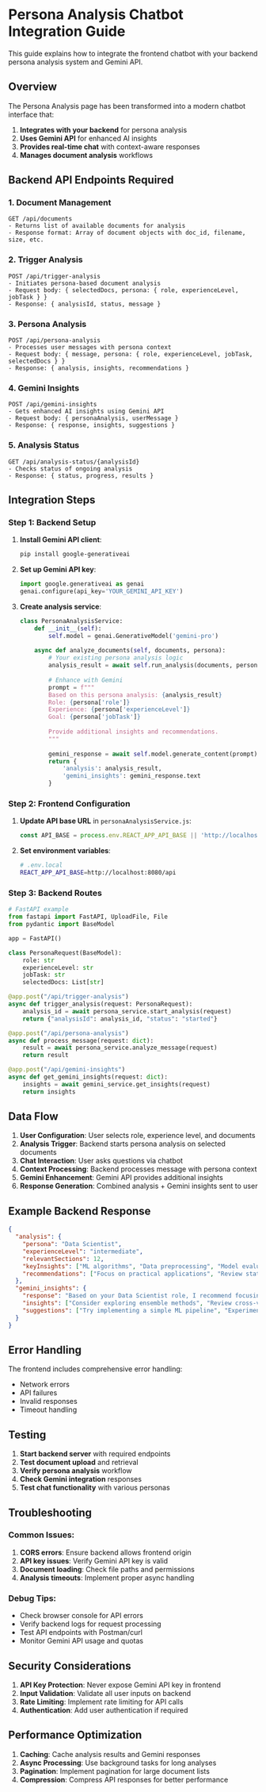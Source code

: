 # Persona Analysis Chatbot Integration Guide

This guide explains how to integrate the frontend chatbot with your backend persona analysis system and Gemini API.

## Overview

The Persona Analysis page has been transformed into a modern chatbot interface that:
1. **Integrates with your backend** for persona analysis
2. **Uses Gemini API** for enhanced AI insights
3. **Provides real-time chat** with context-aware responses
4. **Manages document analysis** workflows

## Backend API Endpoints Required

### 1. Document Management
```
GET /api/documents
- Returns list of available documents for analysis
- Response format: Array of document objects with doc_id, filename, size, etc.
```

### 2. Trigger Analysis
```
POST /api/trigger-analysis
- Initiates persona-based document analysis
- Request body: { selectedDocs, persona: { role, experienceLevel, jobTask } }
- Response: { analysisId, status, message }
```

### 3. Persona Analysis
```
POST /api/persona-analysis
- Processes user messages with persona context
- Request body: { message, persona: { role, experienceLevel, jobTask, selectedDocs } }
- Response: { analysis, insights, recommendations }
```

### 4. Gemini Insights
```
POST /api/gemini-insights
- Gets enhanced AI insights using Gemini API
- Request body: { personaAnalysis, userMessage }
- Response: { response, insights, suggestions }
```

### 5. Analysis Status
```
GET /api/analysis-status/{analysisId}
- Checks status of ongoing analysis
- Response: { status, progress, results }
```

## Integration Steps

### Step 1: Backend Setup
1. **Install Gemini API client**:
   ```bash
   pip install google-generativeai
   ```

2. **Set up Gemini API key**:
   ```python
   import google.generativeai as genai
   genai.configure(api_key='YOUR_GEMINI_API_KEY')
   ```

3. **Create analysis service**:
   ```python
   class PersonaAnalysisService:
       def __init__(self):
           self.model = genai.GenerativeModel('gemini-pro')
       
       async def analyze_documents(self, documents, persona):
           # Your existing persona analysis logic
           analysis_result = await self.run_analysis(documents, persona)
           
           # Enhance with Gemini
           prompt = f"""
           Based on this persona analysis: {analysis_result}
           Role: {persona['role']}
           Experience: {persona['experienceLevel']}
           Goal: {persona['jobTask']}
           
           Provide additional insights and recommendations.
           """
           
           gemini_response = await self.model.generate_content(prompt)
           return {
               'analysis': analysis_result,
               'gemini_insights': gemini_response.text
           }
   ```

### Step 2: Frontend Configuration
1. **Update API base URL** in `personaAnalysisService.js`:
   ```javascript
   const API_BASE = process.env.REACT_APP_API_BASE || 'http://localhost:8080/api';
   ```

2. **Set environment variables**:
   ```bash
   # .env.local
   REACT_APP_API_BASE=http://localhost:8080/api
   ```

### Step 3: Backend Routes
```python
# FastAPI example
from fastapi import FastAPI, UploadFile, File
from pydantic import BaseModel

app = FastAPI()

class PersonaRequest(BaseModel):
    role: str
    experienceLevel: str
    jobTask: str
    selectedDocs: List[str]

@app.post("/api/trigger-analysis")
async def trigger_analysis(request: PersonaRequest):
    analysis_id = await persona_service.start_analysis(request)
    return {"analysisId": analysis_id, "status": "started"}

@app.post("/api/persona-analysis")
async def process_message(request: dict):
    result = await persona_service.analyze_message(request)
    return result

@app.post("/api/gemini-insights")
async def get_gemini_insights(request: dict):
    insights = await gemini_service.get_insights(request)
    return insights
```

## Data Flow

1. **User Configuration**: User selects role, experience level, and documents
2. **Analysis Trigger**: Backend starts persona analysis on selected documents
3. **Chat Interaction**: User asks questions via chatbot
4. **Context Processing**: Backend processes message with persona context
5. **Gemini Enhancement**: Gemini API provides additional insights
6. **Response Generation**: Combined analysis + Gemini insights sent to user

## Example Backend Response

```json
{
  "analysis": {
    "persona": "Data Scientist",
    "experienceLevel": "intermediate",
    "relevantSections": 12,
    "keyInsights": ["ML algorithms", "Data preprocessing", "Model evaluation"],
    "recommendations": ["Focus on practical applications", "Review statistical foundations"]
  },
  "gemini_insights": {
    "response": "Based on your Data Scientist role, I recommend focusing on the practical implementation aspects...",
    "insights": ["Consider exploring ensemble methods", "Review cross-validation techniques"],
    "suggestions": ["Try implementing a simple ML pipeline", "Experiment with different algorithms"]
  }
}
```

## Error Handling

The frontend includes comprehensive error handling:
- Network errors
- API failures
- Invalid responses
- Timeout handling

## Testing

1. **Start backend server** with required endpoints
2. **Test document upload** and retrieval
3. **Verify persona analysis** workflow
4. **Check Gemini integration** responses
5. **Test chat functionality** with various personas

## Troubleshooting

### Common Issues:
1. **CORS errors**: Ensure backend allows frontend origin
2. **API key issues**: Verify Gemini API key is valid
3. **Document loading**: Check file paths and permissions
4. **Analysis timeouts**: Implement proper async handling

### Debug Tips:
- Check browser console for API errors
- Verify backend logs for request processing
- Test API endpoints with Postman/curl
- Monitor Gemini API usage and quotas

## Security Considerations

1. **API Key Protection**: Never expose Gemini API key in frontend
2. **Input Validation**: Validate all user inputs on backend
3. **Rate Limiting**: Implement rate limiting for API calls
4. **Authentication**: Add user authentication if required

## Performance Optimization

1. **Caching**: Cache analysis results and Gemini responses
2. **Async Processing**: Use background tasks for long analyses
3. **Pagination**: Implement pagination for large document lists
4. **Compression**: Compress API responses for better performance
